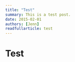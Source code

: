 ```yaml
---
title: "Test"
summary: This is a test post.
date: 2015-02-01
authors: [Jenn]
readfullarticle: test
---
```


# Test
